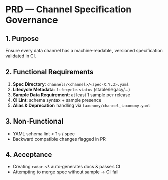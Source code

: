 # PRD — Channel Specification Governance

## 1. Purpose
Ensure every data channel has a machine‑readable, versioned specification validated in CI.

## 2. Functional Requirements
1. **Spec Directory**: `channels/<channel>/<spec‑X.Y.Z>.yaml`
2. **Lifecycle Metadata**: `lifecycle.status` (stable/legacy/…)
3. **Sample Data Requirement**: at least 1 sample per release
4. **CI Lint**: schema syntax + sample presence
5. **Alias & Deprecation** handling via `taxonomy/channel_taxonomy.yaml`

## 3. Non‑Functional
* YAML schema lint < 1 s / spec
* Backward compatible changes flagged in PR

## 4. Acceptance
* Creating `radar.v3` auto‑generates docs & passes CI
* Attempting to merge spec without sample → CI fail
